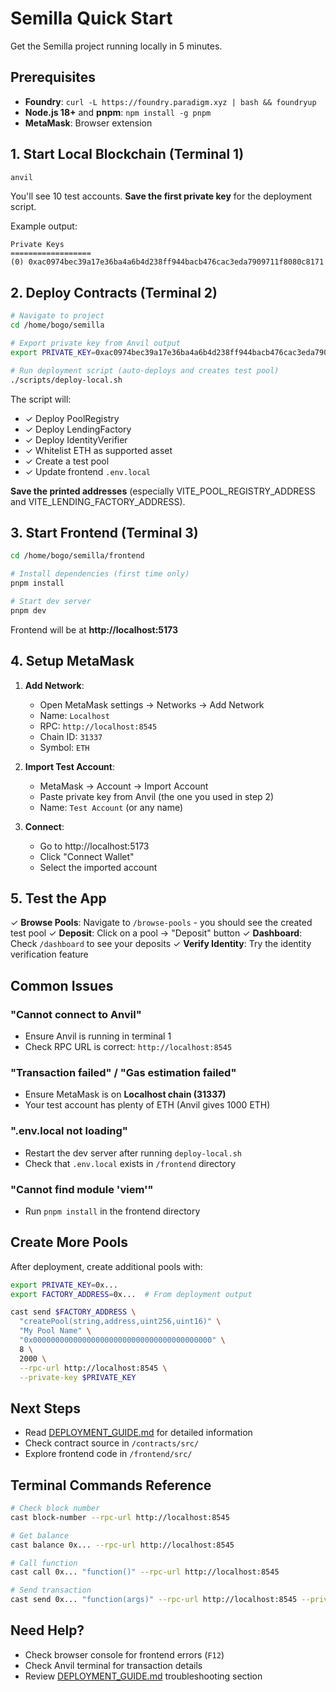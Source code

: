 # Semilla Quick Start

Get the Semilla project running locally in 5 minutes.

## Prerequisites

- **Foundry**: `curl -L https://foundry.paradigm.xyz | bash && foundryup`
- **Node.js 18+** and **pnpm**: `npm install -g pnpm`
- **MetaMask**: Browser extension

## 1. Start Local Blockchain (Terminal 1)

```bash
anvil
```

You'll see 10 test accounts. **Save the first private key** for the deployment script.

Example output:
```
Private Keys
==================
(0) 0xac0974bec39a17e36ba4a6b4d238ff944bacb476cac3eda7909711f8080c8171
```

## 2. Deploy Contracts (Terminal 2)

```bash
# Navigate to project
cd /home/bogo/semilla

# Export private key from Anvil output
export PRIVATE_KEY=0xac0974bec39a17e36ba4a6b4d238ff944bacb476cac3eda7909711f8080c8171

# Run deployment script (auto-deploys and creates test pool)
./scripts/deploy-local.sh
```

The script will:
- ✓ Deploy PoolRegistry
- ✓ Deploy LendingFactory  
- ✓ Deploy IdentityVerifier
- ✓ Whitelist ETH as supported asset
- ✓ Create a test pool
- ✓ Update frontend `.env.local`

**Save the printed addresses** (especially VITE_POOL_REGISTRY_ADDRESS and VITE_LENDING_FACTORY_ADDRESS).

## 3. Start Frontend (Terminal 3)

```bash
cd /home/bogo/semilla/frontend

# Install dependencies (first time only)
pnpm install

# Start dev server
pnpm dev
```

Frontend will be at **http://localhost:5173**

## 4. Setup MetaMask

1. **Add Network**:
   - Open MetaMask settings → Networks → Add Network
   - Name: `Localhost`
   - RPC: `http://localhost:8545`
   - Chain ID: `31337`
   - Symbol: `ETH`

2. **Import Test Account**:
   - MetaMask → Account → Import Account
   - Paste private key from Anvil (the one you used in step 2)
   - Name: `Test Account` (or any name)

3. **Connect**:
   - Go to http://localhost:5173
   - Click "Connect Wallet"
   - Select the imported account

## 5. Test the App

✓ **Browse Pools**: Navigate to `/browse-pools` - you should see the created test pool
✓ **Deposit**: Click on a pool → "Deposit" button
✓ **Dashboard**: Check `/dashboard` to see your deposits
✓ **Verify Identity**: Try the identity verification feature

## Common Issues

### "Cannot connect to Anvil"
- Ensure Anvil is running in terminal 1
- Check RPC URL is correct: `http://localhost:8545`

### "Transaction failed" / "Gas estimation failed"
- Ensure MetaMask is on **Localhost chain (31337)**
- Your test account has plenty of ETH (Anvil gives 1000 ETH)

### ".env.local not loading"
- Restart the dev server after running `deploy-local.sh`
- Check that `.env.local` exists in `/frontend` directory

### "Cannot find module 'viem'"
- Run `pnpm install` in the frontend directory

## Create More Pools

After deployment, create additional pools with:

```bash
export PRIVATE_KEY=0x...
export FACTORY_ADDRESS=0x...  # From deployment output

cast send $FACTORY_ADDRESS \
  "createPool(string,address,uint256,uint16)" \
  "My Pool Name" \
  "0x0000000000000000000000000000000000000000" \
  8 \
  2000 \
  --rpc-url http://localhost:8545 \
  --private-key $PRIVATE_KEY
```

## Next Steps

- Read [DEPLOYMENT_GUIDE.md](./DEPLOYMENT_GUIDE.md) for detailed information
- Check contract source in `/contracts/src/`
- Explore frontend code in `/frontend/src/`

## Terminal Commands Reference

```bash
# Check block number
cast block-number --rpc-url http://localhost:8545

# Get balance
cast balance 0x... --rpc-url http://localhost:8545

# Call function
cast call 0x... "function()" --rpc-url http://localhost:8545

# Send transaction  
cast send 0x... "function(args)" --rpc-url http://localhost:8545 --private-key 0x...
```

## Need Help?

- Check browser console for frontend errors (`F12`)
- Check Anvil terminal for transaction details
- Review [DEPLOYMENT_GUIDE.md](./DEPLOYMENT_GUIDE.md) troubleshooting section
